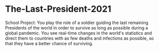 # The-Last-President-2021
School Project: You play the role of a soldier guiding the last remaining Presidents of the world in order to survive as long as possible during a global pandemic. You see real-time changes in the world's statistics and direct them to countries with as few deaths and infections as possible, so that they have a better chance of surviving.
